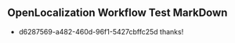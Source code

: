 ## OpenLocalization Workflow Test MarkDown
* d6287569-a482-460d-96f1-5427cbffc25d thanks!

<!--HONumber=Sep16_HO1-->


